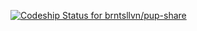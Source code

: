   [ ![Codeship Status for brntsllvn/pup-share](https://codeship.com/projects/ef8b0e40-e257-0132-1e88-4ea0dd54b93d/status?branch=master)](https://codeship.com/projects/81443)

